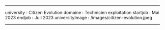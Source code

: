 ---

university : Citizen Evolution
domaine : Technicien exploitation
startjob : Mai 2023
endjob : Juil 2023
universityImage : /images/citizen-evolution.jpeg

---